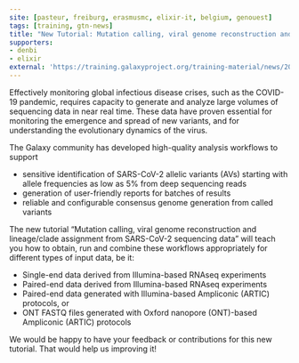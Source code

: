 ```yaml
---
site: [pasteur, freiburg, erasmusmc, elixir-it, belgium, genouest]
tags: [training, gtn-news]
title: "New Tutorial: Mutation calling, viral genome reconstruction and lineage/clade assignment from SARS-CoV-2 sequencing data"
supporters:
- denbi
- elixir
external: 'https://training.galaxyproject.org/training-material/news/2021/06/30/tutorial-sars-cov-2-variant-discovery.html'
---
```


<p>Effectively monitoring global infectious disease crises, such as the COVID-19 pandemic, requires capacity to generate and analyze large volumes of sequencing data in near real time. These data have proven essential for monitoring the emergence and spread of new variants, and for understanding the evolutionary dynamics of the virus.</p>

<p>The Galaxy community has developed high-quality analysis workflows to support</p>

<ul>
  <li>sensitive identification of SARS-CoV-2 allelic variants (AVs) starting with allele frequencies as low as 5% from deep sequencing reads</li>
  <li>generation of user-friendly reports for batches of results</li>
  <li>reliable and configurable consensus genome generation from called variants</li>
</ul>

<p>The new tutorial “Mutation calling, viral genome reconstruction and lineage/clade assignment from SARS-CoV-2 sequencing data” will teach you how to obtain, run and combine these workflows appropriately for different types of input data, be it:</p>

<ul>
  <li>Single-end data derived from Illumina-based RNAseq experiments</li>
  <li>Paired-end data derived from Illumina-based RNAseq experiments</li>
  <li>Paired-end data generated with Illumina-based Ampliconic (ARTIC) protocols, or</li>
  <li>ONT FASTQ files generated with Oxford nanopore (ONT)-based Ampliconic (ARTIC) protocols</li>
</ul>

<p>We would be happy to have your feedback or contributions for this new tutorial. That would help us improving it!</p>

